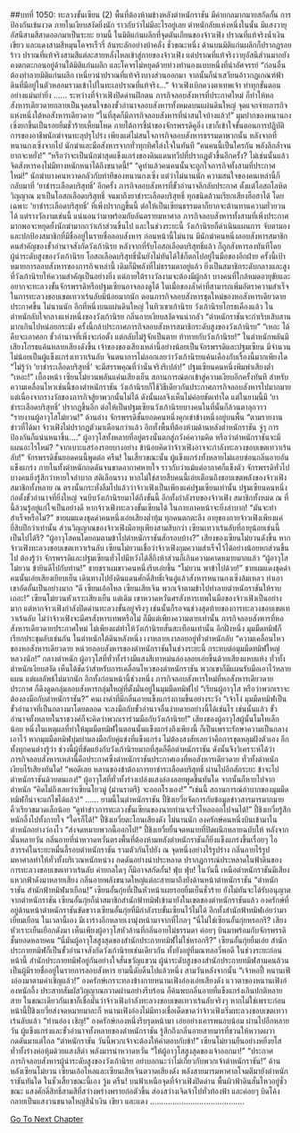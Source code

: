 ##บทที่ 1050: ทะลวงขั้นเซียน (2)
พื้นที่ต้องห้ามข้างหลังตำหนักราชัน มีค่ายกลมากมายสกัดกั้น การป้องกันเข้มงวด ภายในเงียบสงัดยิ่งนัก ราวกับว่าไม่มีอะไรอยู่เลย
ตำหนักลับแห่งหนึ่งในนั้น มีแสงวายุอัสนีสามสีสาดออกมาเป็นระยะ
ยามนี้
ในมิติแก่นผลึกที่จุดตันเถียนของจ้าวเฟิง ปราณที่แท้จริงน้ำเงิน เขียว และแดงสามสีหมุนโคจรเร็วรี่ ล้นทะลักอย่างบ้าคลั่ง
ชั่วขณะหนึ่ง ด้านบนมิติแก่นผลึกก็ปรากฏรอยร้าว
ปราณที่แท้จริงสามสีแต่ละสายหลั่งไหลเข้าสู่กายของจ้าวเฟิง แต่ปราณที่แท้จริงวายุอัสนีส่วนมากยังคงตกตะกอนอยู่ด้านใต้มิติแก่นผลึก และโคจรไม่หยุดด้วยท่วงทำนองแบบหนึ่งที่น่าอัศจรรย์
“ก่อนอื่น ต้องทำลายมิติแก่นผลึก เหนี่ยวนำปราณที่แท้จริงบางส่วนออกมา จากนั้นก็นำเสวียนอ้าวกฏเกณฑ์ฟ้าดินที่มีอยู่ในตัวหลอมรวมเข้าไปในทะเลปราณที่แท้จริง...”
จ้าวเฟิงเบิกดวงตาเทพเจ้า ทำทุกขั้นตอนอย่างแม่นยำยิ่ง
……
ระหว่างที่จ้าวเฟิงปิดด่านฝึกตน ภารกิจลอบสังหารที่ประกาศใหม่ ก็ทำให้หอสังหารเดียวดายกลายเป็นจุดสนใจของขั้วอำนาจลอบสังหารทั้งหมดบนแผ่นดินใหญ่
จุดแจกจ่ายภารกิจแห่งหนึ่งใต้หอสังหารเดียวดาย
“ในที่สุดก็มีภารกิจลอบสังหารที่น่าสนใจบ้างแล้ว!”
มุมปากของหนานกงเซิ่งยกขึ้นเป็นรอยยิ้มชั่วร้ายเหี้ยมโหด
ภายใต้การชี้นำของจักรพรรดิคูอิ่ง เขาก็เข้าใจขั้นตอนการปฏิบัติการของอาชีพนักฆ่าจนทะลุปรุโปร่ง เพียงแต่ไม่สนใจภารกิจลอบสังหารธรรมดาพวกนั้น
หลังจากที่หนานกงเซิ่งจากไป นักฆ่าและมือสังหารจากทั่วทุกทิศโล่งใจในทันที
“คนคนนี้เป็นใครกัน พลังลึกล้ำจนยากจะหยั่ง!”
“หรือว่าจะเป็นนักฆ่าสุดแข็งแกร่งของดินแดนทวีปที่ปรากฏตัวขึ้นอีกครั้ง? ไม่เช่นนั้นแล้วจิตสังหารคงไม่มีทางหนักหนาได้ถึงขนาดนี้!”
“ดูท่าแล้วคนคนนั้นจะถูกใจภารกิจทั้งสามที่ประกาศใหม่!”
นักฆ่าบางคนหวาดกลัวกับท่าทีของหนานกงเซิ่ง
แต่ว่าไม่นานนัก ความสนใจของคนเหล่านี้ก็กลับมาที่ ‘ยาชำระเลือดบริสุทธิ์’ อีกครั้ง
ภารกิจลอบสังหารที่ขั้วอำนาจลึกลับประกาศ ตั้งแต่โอสถโลหิตวิญญาณ มาเป็นโอสถเลือดบริสุทธิ์ จนมาถึงยาชำระเลือดบริสุทธิ์ ทุกชนิดล้วนเรียกเสียงฮือฮาได้ โดยเฉพาะ ‘ยาชำระเลือดบริสุทธิ์’ ที่เพิ่งปรากฏขึ้นนี้ ต่อให้เป็นเซียนธรรมดาก็ยากจะต้านทานความยั่วยวนได้
แต่รางวัลงามเช่นนี้ แน่นอนว่ามาพร้อมกับอันตรายมหาศาล
ภารกิจลอบสังหารทั้งสามที่เพิ่งประกาศ มากพอจะหยุดยั้งนักฆ่ามากกว่าเก้าส่วนขึ้นไป
และในช่วงระยะนี้ วังเก้านิรยก็ดำเนินแผนการ จับตามองและปกป้องสมาชิกที่มีชื่ออยู่ในรายชื่อลอบสังหาร
ก่อนหน้านี้ไม่นาน มีนักฆ่าคนหนึ่งลอบสังหารสมาชิกคนสำคัญของขั้วอำนาจสังกัดวังเก้านิรย หลังจากที่รับโอสถเลือดบริสุทธิ์แล้ว ก็ถูกสังหารลงทันทีโดยผู้นำระดับสูงของวังเก้านิรย โอสถเลือดบริสุทธิ์นั่นยังไม่ทันได้ใช้ก็ตกไปอยู่ในมือของอีกฝ่าย
ครั้งนี้เป้าหมายการลอบสังหารของภารกิจเหล่านี้ เดิมก็มีพลังที่ไม่ธรรมดาอยู่แล้ว ยิ่งเป็นสมาชิกระดับกลางและสูงที่วังเก้านิรยให้ความสำคัญเป็นอย่างยิ่ง
แต่ภายใต้รางวัลงามจะต้องมีผู้กล้า บางคนที่ใกล้หมดอายุขัยและอยากจะทะลวงขั้นจักรพรรดิหรือปฐมเซียนอาจลองดูได้ ในเมื่อของล้ำค่าที่สามารถเพิ่มอัตราความสำเร็จในการทะลวงขอบเขตเทวาเร้นลับมีน้อยมากนัก
ตอนภารกิจลอบสังหารชุดใหม่ของหอสังหารเดียวดายประกาศขึ้น ไม่นานนัก อีกที่หนึ่งบนแผ่นดินใหญ่ ในทิวเขาเก้านิรย วังเก้านิรยโกรธเคืองแล้ว
ในตำหนักลับใจกลางแห่งหนึ่งของวังเก้านิรย กลิ่นอายเงียบสงัดจนน่ากลัว
“ตำหนักราชันจะกำเริบเสิบสานมากเกินไปหน่อยกระมัง ครั้งนี้กล้าประกาศภารกิจลอบสังหารสมาชิกระดับสูงของวังเก้านิรย”
“เหอะ ได้คืบจะเอาศอก ขั้วอำนาจที่เพิ่งจะก่อตั้ง แต่กลับไม่รู้จักเป็นตาย ท้าทายกับวังเก้านิรย!”
ในตำหนักพลันมีเสียงโกรธแค้นหลายเสียงดังขึ้น เจ้าของของเสียงเหล่านี้อย่างน้อยเป็นจักรพรรดิและปฐมเซียน มีจำนวนไม่น้อยเป็นผู้แข็งแกร่งเทวาเร้นลับ จินตนาการไม่ออกเลยว่าวังเก้านิรยแค้นเคืองกับเรื่องนี้มากเพียงใด
“ไม่รู้ว่า ‘ยาชำระเลือดบริสุทธิ์’ จะมีสรรพคุณที่ว่านั่นจริงรึเปล่า!”
ปฐมเซียนคนหนึ่งพึมพำเสียงต่ำ
“เหอะ!”
เบื้องหน้า เซียนโม๋ยวนพลันแค่นเสียงเย็น สถานการณ์ตกเข้าสู่ความเงียบอีกครั้งทันที
สำหรับความเคลื่อนไหวเช่นนี้ของตำหนักราชัน วังเก้านิรยก็ใช้วิธีเดียวกันประกาศภารกิจลอบสังหารไปมากมาย แต่เนื่องจากรางวัลของภารกิจสู้ยาพวกนั้นไม่ได้ ดังนั้นผลจึงเห็นไม่ค่อยชัดเท่าใด
แต่ในยามนี้มี ‘ยาชำระเลือดบริสุทธิ์’ ปรากฏขึ้นอีก ต่อให้เป็นปฐมเซียนวังเก้านิรยบางคนในที่นั้นก็ล้วนตาลุกวาว
“รายงานผู้อาวุโสโม๋ยวน!”
ด้านล่าง จักรพรรดิชั้นยอดคนหนึ่งคุกเข่าข้างหนึ่งอยู่บนพื้น
“ตามรายงานข่าวที่ได้มา จ้าวเฟิงไม่ปรากฏตัวมาเดือนกว่าแล้ว อีกทั้งพื้นที่ต้องห้ามด้านหลังตำหนักราชัน จู่ๆ การป้องกันก็แน่นหนาขึ้น….”
ผู้อาวุโสทั้งหลายที่อยู่ตรงนั้นตกสู่ภวังค์ความคิด
หรือว่าตำหนักราชันจะมีแผนอะไรใหม่?
“จากเบาะแสร่องรอยบางอย่าง ข้าน้อยคิดว่าจ้าวเฟิงอาจจะกำลังทะลวงขอบเขตเทวาเร้นลับ!”
จักรพรรดิชั้นยอดคนนี้พูดต่อ
ครืน!
ในเสี้ยวขณะนั้น ผู้แข็งแกร่งทั้งหลายไม่แอบซ่อนกลิ่นอายอันแข็งแกร่ง ภายในทั้งตำหนักกดดันจนขาดอากาศหายใจ ราวกับว่าแม้แต่อากาศก็แข็งตัว จักรพรรดิทั่วไปบางคนยิ่งรู้สึกว่าหายใจลำบาก สติเลือนราง
หากไม่ใช่สายสืบคนนี้เอ่ยเตือนถึงขอบเขตพลังของจ้าวเฟิง สมาชิกทั้งหลาย ณ ตรงนั้นกระทั่งลืมไปแล้วว่าจ้าวเฟิงเป็นเพียงแค่ปฐมเซียนเท่านั้น
ปฐมเซียนคนหนึ่งก่อตั้งขั้วอำนาจที่ยิ่งใหญ่ จนบีบวังเก้านิรยมาได้ถึงขั้นนี้
อีกทั้งกำลังรบของจ้าวเฟิง สมาชิกทั้งหมด ณ ที่นี้ล้วนรู้อยู่แก่ใจเป็นอย่างดี
หากจ้าวเฟิงทะลวงขั้นเซียนได้ ในภายภาคหน้าจะยิ่งลำบาก!
“มันจะทำสำเร็จหรือไม่?”
ชายผมแดงชุดดำคนหนึ่งเอ่ยเสียงต่ำทุ้ม
ทุกคนตกตะลึง อายุของกายจ้าวเฟิงเพียงแค่ยี่สิบปีกว่าเท่านั้น ส่วนวิญญาณของจ้าวเฟิงมีอายุเพียงสามสิบกว่า เซียนเทวาเร้นลับที่อายุน้อยเช่นนี้ เป็นไปได้รึ?
“ผู้อาวุโสคนใดยอมตามข้าไปตำหนักราชันสักรอบบ้าง?”
เสียงของเซียนโม๋ยวนดังขึ้น
หากจ้าวเฟิงทะลวงขอบเขตเทวาเร้นลับ เซียนโม๋ยวนเชื่อว่าจ้าวเฟิงกุมความสำเร็จไว้ได้อย่างน้อยหกส่วนขึ้นไป ต้องรู้ว่า จักรพรรดิและปฐมเซียนทั่วไปมีหวังได้สี่ถึงห้าส่วนก็เกินความคาดหมายมากแล้ว
“ผู้อาวุโสโม๋ยวน ข้ายินดีไปกับท่าน!”
ชายชราผมขาวคนหนึ่งรีบเอ่ยขึ้น
“โม๋ยวน พาข้าไปด้วย!”
ชายผมแดงชุดดำคนนั้นเอ่ยเสียงเยียบเย็น
เดินทางไปยังดินแดนศักดิ์สิทธิ์เจินอู่แล้วสังหารหนานกงเซิ่งล้มเหลว ทำเอาเขาอัดอั้นเป็นอย่างมาก
“ดี เซียนเอ้อไหล เซียนเสียเจิน พวกเจ้าตามข้าไปทำลายตำหนักราชันให้ราบเถอะ!”
เซียนโม๋ยวนหัวเราะเสียงเย็น
แต่เดิม เขาหวาดหวั่นศรสังหารเทพในมือของจ้าวเฟิงเป็นอย่างมาก แต่หากจ้าวเฟิงกำลังปิดด่านทะลวงขั้นอยู่จริงๆ เช่นนั้นก็รอจนช่วงสุดท้ายของการทะลวงขอบเขตเทวาเร้นลับ ไม่ว่าจ้าวเฟิงจะมีศรสังหารเทพหรือไม่ ก็มีแต่เพียงความตายเท่านั้น
ภารกิจลอบสังหารที่หอสังหารเดียวดายประกาศใหม่ ไม่เพียงแต่ทำให้วังเก้านิรยสั่นสะเทือนเท่านั้น
อีกฝั่งหนึ่ง มุมมืดทมิฬก็เรียกประชุมลับเช่นกัน
ในตำหนักใต้ดินหลังหนึ่ง เงาหลายเงาลอยอยู่ทั่วตำหนักลับ
“ความเคลื่อนไหวของหอสังหารเดียวดาย หน่วยลอบสังหารของตำหนักราชันในช่วงระยะนี้ กระทบต่อมุมมืดทมิฬใหญ่หลวงนัก!”
กลางตำหนัก ผู้อาวุโสที่ทั่วทั้งร่างมีแสงสีเทาหม่นล่องลอยเอ่ยขึ้นด้วยเสียงแหบแห้ง
ทั่วทั้งตำหนักเงียบสงัด เห็นได้ชัดว่าสำหรับการเคลื่อนไหวของตำหนักราชัน พวกเขาก็มีแผนรับมือเอาไว้หลายแผน แต่ผลลัพธ์ไม่มากนัก
อีกทั้งก่อนหน้านี้ช่วงหนึ่ง ภารกิจลอบสังหารใหม่ที่หอสังหารเดียวดายประกาศ ก็ดึงดูดกลุ่มลอบสังหารกลุ่มใหญ่ที่ตั้งมั่นอยู่ในมุมมืดทมิฬไป
“เรียนผู้อาวุโส หรือว่าพวกเราจะต้องลงมือกับตำหนักราชัน?”
คนเงาดำที่มีกลิ่นอายแข็งแกร่งถามขึ้นอย่างระวัง
“เจ้าโง่ มุมมืดทมิฬเป็นขั้วอำนาจที่เป็นกลางมาโดยตลอด จะลงมือกับขั้วอำนาจอื่นง่ายดายอย่างนี้ได้เช่นไร เช่นนั้นแล้ว ขั้วอำนาจทั้งหลายในราชวงศ์ก็จะคิดว่าพวกเราร่วมมือกับวังเก้านิรย!”
เสียงของผู้อาวุโสผู้นั้นโมโหเล็กน้อย
หนึ่งในเหตุผลที่ทำให้มุมมืดทมิฬในตอนนั้นแข็งแกร่งถึงเพียงนี้ ก็เป็นเพราะรักษาความเป็นกลางเอาไว้
หากมุมมืดทมิฬบุ่มบ่ามลงมือกับคู่แข่งที่แข็งแกร่ง ไม่ต้องสงสัยเลยว่าคือการขุดหลุมฝังตัวเอง
อีกทั้งทุกคนต่างรู้ว่า ช่วงนี้ผู้ที่ขัดแย้งกับวังเก้านิรยมากที่สุดก็คือตำหนักราชัน ดังนั้นจึงวิเคราะห์ได้ว่าภารกิจลอบสังหารเหล่านี้คือประกาศซึ่งตำหนักราชันประกาศเองที่หอสังหารเดียวดาย
ทั่วทั้งตำหนักเงียบไร้เสียงทันใด!
“พอดีเลย หลานของข้าต้องการยาชำระเลือดบริสุทธิ์ ผ่านไปอีกสักระยะ ข้าจะไปตำหนักราชันด้วยตนเอง!”
ผู้อาวุโสที่ทั่วทั้งร่างเปล่งแสงล่องลอยพูดขึ้นทันใด จากนั้นก็หายไปจากตำหนัก
“คิดไม่ถึงเลยว่าเซียนโยวมู่ (ม่านราตรี) จะออกโรงเอง!”
“เช่นนี้ สถานการณ์ลำบากของมุมมืดทมิฬก็น่าจะแก้ไขได้แล้ว!“
……
ยามนี้ในตำหนักราชัน ปี้ชิงเยวี่ยจัดการกับข้อมูลข่าวสารมารมากมาย คิ้วเรียวขมวดเล็กน้อย
“ดูท่าข่าวการทะลวงขั้นเซียนของนายท่านจะรั่วไหลออกไปจนได้!”
ปี้ชิงเยวี่ยรู้สึกหนักอึ้งไปทั้งกายใจ
“ใครก็ได้!”
ปี้ชิงเยวี่ยตะโกนเสียงดัง
ไม่นานนัก องครักษ์คนหนึ่งบินเข้ามาในตำหนักอย่างว่องไว
“ส่งจดหมายพวกนี้ออกไป!”
ปี้ชิงเยวี่ยยื่นจดหมายที่ปิดผนึกหลายฉบับให้
หลังจากนั้นหลายวัน กลิ่นอายที่น่าหวาดหวั่นตรงพื้นที่ต้องห้ามหลังตำหนักราชันก็ยิ่งแข็งแกร่งขึ้นเรื่อยๆ ไอสวรรค์ในระยะหมื่นลี้รอบตำหนักราชัน รวมตัวกันไปยัง ณ จุดหนึ่งอย่างไร้รูปร่าง กลิ่นอายไร้รูปมหาศาลทำให้ทั่วทั้งบริเวณหนักหน่วง กดดันอย่างน่าประหลาด
ปรากฏการณ์ประหลาดในฟ้าดินของการทะลวงขอบเขตเทวาเร้นลับ ค่ายกลใดๆ ก็มิอาจสกัดกั้น!
ฟุ่บ ฟุ่บ!
ในวันนี้ เหนือตำหนักราชันมีเสียงแหวกฟ้าดังมาหลายเสียง กลิ่นอายพลังขนาดใหญ่แต่ละสายมาถึงยังด้านหน้าตำหนักราชัน
“ตำหนักราชัน สำนักฟ้าทมิฬมาเยือน!”
เซียนอั้นกุ่ยที่เป็นหัวหน้าเผยรอยยิ้มเย็นชั่วร้าย
ยังไม่ทันจะได้รับอนุญาตจากตำหนักราชัน เซียนอั้นกุ่ยก็นำสมาชิกสำนักฟ้าทมิฬเข้ามายังในเขตของตำหนักราชันแล้ว
องครักษ์ที่อยู่ด้านหน้าตำหนักราชันขัดขวางเซียนอั้นกุ่ยที่มีกำลังรบขั้นเซียนไว้ไม่ได้ อีกทั้งสำนักฟ้าทมิฬเอ่ยว่ามาเยี่ยมเยือน
ในเวลานี้เอง มีเงาร่างอีกหลายเงามุ่งหน้ามาจากที่ไกลๆ
“นี่ไม่ใช่เซียนอั้นกุ่ยหรอกรึ?
เสียงหัวเราะเย็นเยือกดังมา
เห็นเพียงผู้อาวุโสหัวล้านที่กลิ่นอายไม่ธรรมดา ค่อยๆ บินมาพร้อมกับจักรพรรดิชั้นยอดหลายคน
“นี่มันผู้อาวุโสสูงสุดของสำนักประกายทมิฬไม่ใช่หรอกรึ?”
เซียนอั้นกุ่ยยิ้มเอ่ย
สำนักประกายทมิฬก็เป็นขั้วอำนาจสังกัดวังเก้านิรยเช่นเดียวกัน ทั้งยังอยู่ที่มณฑลอวี่พอดี ในช่วงระยะก่อนหน้านี้ สำนักประกายทมิฬอยู่กันอย่างใจสั่นขวัญแขวน ผู้นำระดับสูงของสำนักประกายทมิฬสามคนล้วนเป็นผู้มีรายชื่ออยู่ในรายการลอบสังหาร ยามนี้ดับดิ้นไปแล้วหนึ่ง
สามวันหลังจากนั้น
“เจ้าหอปี้ หนานเฟิงอ๋องมาตามคำเชิญแล้ว!”
องครักษ์เกราะทองข้างกายหนานเฟิงอ๋องเอ่ยเสียงดัง
แววตาของหนานเฟิงอ๋องหนักอึ้ง ประสาทสัมผัสวิญญาณกวาดผ่านอย่างรีบร้อน ก็ค้นพบกลิ่นอายที่แข็งแกร่งเกินปกติหลายสาย ในขณะเดียวกันเขาก็เชื่อมั่นว่าจ้าวเฟิงกำลังทะลวงขอบเขตเทวาเร้นลับจริงๆ
หากไม่ใช่เพราะก่อนหน้านี้ปี้ชิงเยวี่ยส่งจดหมายมาละก็ หนานเฟิงอ๋องไม่มีทางเชื่อเด็ดขาดว่าจ้าวเฟิงเริ่มทะลวงขอบเขตเทวาเร้นลับแล้ว
“ท่านอ๋อง เชิญ!”
องครักษ์กองหนึ่งรีบรุดหน้ามา เอ่ยอย่างเคารพนอบน้อม
ผ่านไปอีกหลายวัน
ผู้แข็งแกร่งและขั้วอำนาจทั้งหลายของตำหนักราชัน รู้สึกถึงกลิ่นอายสายมารที่ชวนให้หวาดผวากดดันมาแต่ไกล
“ตำหนักราชัน วันนี้พวกเจ้าจะต้องให้คำตอบกับข้า!”
เซียนโม๋ยวนยืนอย่างหยิ่งยโส ทั่วทั้งร่างห่อหุ้มด้วยแสงสีดำ พลังมารน่าหวาดหวั่น
“ให้ผู้อาวุโสสูงสุดของเจ้าออกมา!”
“ประกาศภารกิจลอบสังหารผู้นำระดับสูงของวังเก้านิรย อย่าบอกนะว่าไม่เกี่ยวกับพวกเจ้าตำหนักราชัน!”
ด้านหลังเซียนโม๋ยวน เซียนเอ้อไหลและเซียนเสียเจินตวาดเสียงดัง พลังสายมารมหาศาลโจมตีมายังตำหนักราชันทันใด
ในชั่วเสี้ยวขณะนี้เอง
วู้ม ครืน!
บนฟ้าเหนือจุดที่จ้าวเฟิงปิดด่าน พื้นผิวฟ้าดินสั่นไหวอยู่ชั่วขณะ แสงศักดิ์สิทธิ์สามสีที่สว่างพร่างพรายก่อตัวขึ้น ส่องสว่างเจิดจ้าไปทั่วท้องฟ้า และค่อยๆ บิดโค้งกลายเป็นแสงวนขนาดใหญ่สีน้ำเงิน เขียว และแดง
……………………………………


[Go To Next Chapter]( ./288.md)
